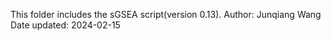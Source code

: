 This folder includes the sGSEA script(version 0.13).
Author: Junqiang Wang
Date updated: 2024-02-15
